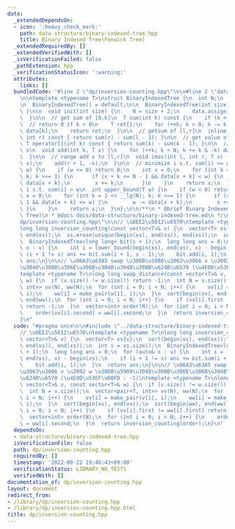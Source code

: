 ```yaml
---
data:
  _extendedDependsOn:
  - icon: ':heavy_check_mark:'
    path: data-structure/binary-indexed-tree.hpp
    title: Binary Indexed Tree(Fenwick Tree)
  _extendedRequiredBy: []
  _extendedVerifiedWith: []
  _isVerificationFailed: false
  _pathExtension: hpp
  _verificationStatusIcon: ':warning:'
  attributes:
    links: []
  bundledCode: "#line 2 \"dp/inversion-counting.hpp\"\n\n#line 2 \"data-structure/binary-indexed-tree.hpp\"\
    \n\ntemplate <typename T>\nstruct BinaryIndexedTree {\n  int N;\n  vector<T> data;\n\
    \n  BinaryIndexedTree() = default;\n\n  BinaryIndexedTree(int size) { init(size);\
    \ }\n\n  void init(int size) {\n    N = size + 2;\n    data.assign(N + 1, {});\n\
    \  }\n\n  // get sum of [0,k]\n  T sum(int k) const {\n    if (k < 0) return T{};\
    \  // return 0 if k < 0\n    T ret{};\n    for (++k; k > 0; k -= k & -k) ret +=\
    \ data[k];\n    return ret;\n  }\n\n  // getsum of [l,r]\n  inline T sum(int l,\
    \ int r) const { return sum(r) - sum(l - 1); }\n\n  // get value of k\n  inline\
    \ T operator[](int k) const { return sum(k) - sum(k - 1); }\n\n  // data[k] +=\
    \ x\n  void add(int k, T x) {\n    for (++k; k < N; k += k & -k) data[k] += x;\n\
    \  }\n\n  // range add x to [l,r]\n  void imos(int l, int r, T x) {\n    add(l,\
    \ x);\n    add(r + 1, -x);\n  }\n\n  // minimize i s.t. sum(i) >= w\n  int lower_bound(T\
    \ w) {\n    if (w <= 0) return 0;\n    int x = 0;\n    for (int k = 1 << __lg(N);\
    \ k; k >>= 1) {\n      if (x + k <= N - 1 && data[x + k] < w) {\n        w -=\
    \ data[x + k];\n        x += k;\n      }\n    }\n    return x;\n  }\n\n  // minimize\
    \ i s.t. sum(i) > w\n  int upper_bound(T w) {\n    if (w < 0) return 0;\n    int\
    \ x = 0;\n    for (int k = 1 << __lg(N); k; k >>= 1) {\n      if (x + k <= N -\
    \ 1 && data[x + k] <= w) {\n        w -= data[x + k];\n        x += k;\n     \
    \ }\n    }\n    return x;\n  }\n};\n\n/**\n * @brief Binary Indexed Tree(Fenwick\
    \ Tree)\n * @docs docs/data-structure/binary-indexed-tree.md\n */\n#line 4 \"\
    dp/inversion-counting.hpp\"\n\n// \u8EE2\u5012\u6570\ntemplate <typename T>\n\
    long long inversion_counting(const vector<T>& v) {\n  vector<T> xs{v};\n  sort(begin(xs),\
    \ end(xs));\n  xs.erase(unique(begin(xs), end(xs)), end(xs));\n  int s = xs.size();\n\
    \  BinaryIndexedTree<long long> bit(s + 1);\n  long long ans = 0;\n  for (auto&\
    \ x : v) {\n    int i = lower_bound(begin(xs), end(xs), x) - begin(xs);\n    if\
    \ (i + 1 != s) ans += bit.sum(i + 1, s - 1);\n    bit.add(i, 1);\n  }\n  return\
    \ ans;\n}\n\n// \u96A3\u63A5 swap \u306B\u3088\u3063\u3066 v \u3092 w \u306B\u5909\
    \u3048\u308B\u306E\u306B\u304B\u304B\u308B\u624B\u6570 (\u4E0D\u53EF\u80FD : -1)\n\
    template <typename T>\nlong long swap_distance(const vector<T>& v, const vector<T>&\
    \ w) {\n  if (v.size() != w.size()) return -1;\n  int N = v.size();\n  vector<pair<T,\
    \ int>> vv(N), ww(N);\n  for (int i = 0; i < N; i++) {\n    vv[i] = make_pair(v[i],\
    \ i);\n    ww[i] = make_pair(w[i], i);\n  }\n  sort(begin(vv), end(vv));\n  sort(begin(ww),\
    \ end(ww));\n  for (int i = 0; i < N; i++) {\n    if (vv[i].first != ww[i].first)\
    \ return -1;\n  }\n  vector<int> order(N);\n  for (int i = 0; i < N; i++) {\n\
    \    order[vv[i].second] = ww[i].second;\n  }\n  return inversion_counting(order);\n\
    }\n"
  code: "#pragma once\n\n#include \"../data-structure/binary-indexed-tree.hpp\"\n\n\
    // \u8EE2\u5012\u6570\ntemplate <typename T>\nlong long inversion_counting(const\
    \ vector<T>& v) {\n  vector<T> xs{v};\n  sort(begin(xs), end(xs));\n  xs.erase(unique(begin(xs),\
    \ end(xs)), end(xs));\n  int s = xs.size();\n  BinaryIndexedTree<long long> bit(s\
    \ + 1);\n  long long ans = 0;\n  for (auto& x : v) {\n    int i = lower_bound(begin(xs),\
    \ end(xs), x) - begin(xs);\n    if (i + 1 != s) ans += bit.sum(i + 1, s - 1);\n\
    \    bit.add(i, 1);\n  }\n  return ans;\n}\n\n// \u96A3\u63A5 swap \u306B\u3088\
    \u3063\u3066 v \u3092 w \u306B\u5909\u3048\u308B\u306E\u306B\u304B\u304B\u308B\
    \u624B\u6570 (\u4E0D\u53EF\u80FD : -1)\ntemplate <typename T>\nlong long swap_distance(const\
    \ vector<T>& v, const vector<T>& w) {\n  if (v.size() != w.size()) return -1;\n\
    \  int N = v.size();\n  vector<pair<T, int>> vv(N), ww(N);\n  for (int i = 0;\
    \ i < N; i++) {\n    vv[i] = make_pair(v[i], i);\n    ww[i] = make_pair(w[i],\
    \ i);\n  }\n  sort(begin(vv), end(vv));\n  sort(begin(ww), end(ww));\n  for (int\
    \ i = 0; i < N; i++) {\n    if (vv[i].first != ww[i].first) return -1;\n  }\n\
    \  vector<int> order(N);\n  for (int i = 0; i < N; i++) {\n    order[vv[i].second]\
    \ = ww[i].second;\n  }\n  return inversion_counting(order);\n}\n"
  dependsOn:
  - data-structure/binary-indexed-tree.hpp
  isVerificationFile: false
  path: dp/inversion-counting.hpp
  requiredBy: []
  timestamp: '2022-08-22 19:46:43+09:00'
  verificationStatus: LIBRARY_NO_TESTS
  verifiedWith: []
documentation_of: dp/inversion-counting.hpp
layout: document
redirect_from:
- /library/dp/inversion-counting.hpp
- /library/dp/inversion-counting.hpp.html
title: dp/inversion-counting.hpp
---
```

